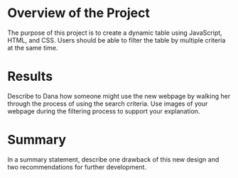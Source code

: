 # Overview of the Project

The purpose of this project is to create a dynamic table using JavaScript, HTML, and CSS. Users should be able to filter the table by multiple criteria at the same time.

# Results

Describe to Dana how someone might use the new webpage by walking her through the process of using the search criteria. Use images of your webpage during the filtering process to support your explanation.

# Summary

In a summary statement, describe one drawback of this new design and two recommendations for further development.
